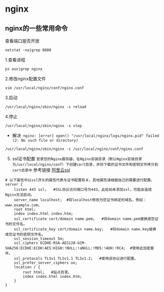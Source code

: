 # nginx
## nginx的一些常用命令
查看端口是否开放
```
netstat -na|grep 8080
```

1.查看进程
```
ps aux|grep nginx
```
2.修改nginx配置文件
```
vim /usr/local/nginx/conf/nginx.conf
```
3.启动
```
/usr/local/nginx/sbin/nginx -s reload
```
4.停止
```
/usr/local/nginx/sbin/nginx -s stop
```
- 解决` nginx: [error] open() "/usr/local/nginx/logs/nginx.pid" failed (2: No such file or directory)`
```
/usr/local/nginx/sbin/nginx -c /usr/local/nginx/conf/nginx.conf
```
5. ssl证书配置
`登录您的Nginx服务器，在Nginx安装目录（默认Nginx安装目录为/usr/local/nginx/conf）下创建cert目录，并将下载的证书文件和密钥文件拷贝到cert目录中`
参考链接 [阿里云ssl](https://help.aliyun.com/document_detail/98728.html?spm=5176.2020520163.0.0.7b1c63fd63fdFS)
```
# 以下属性中以ssl开头的属性代表与证书配置有关，其他属性请根据自己的需要进行配置。
server {
    listen 443 ssl;   #SSL协议访问端口号为443。此处如未添加ssl，可能会造成Nginx无法启动。
    server_name localhost;  #将localhost修改为您证书绑定的域名，例如：www.example.com。
    root html;
    index index.html index.htm;
    ssl_certificate cert/domain name.pem;   #将domain name.pem替换成您证书的文件名。
    ssl_certificate_key cert/domain name.key;   #将domain name.key替换成您证书的密钥文件名。
    ssl_session_timeout 5m;
    ssl_ciphers ECDHE-RSA-AES128-GCM-SHA256:ECDHE:ECDH:AES:HIGH:!NULL:!aNULL:!MD5:!ADH:!RC4;  #使用此加密套件。
    ssl_protocols TLSv1 TLSv1.1 TLSv1.2;   #使用该协议进行配置。
    ssl_prefer_server_ciphers on;   
    location / {
        root html;   #站点目录。
        index index.html index.htm;   
    }
}                   
```
